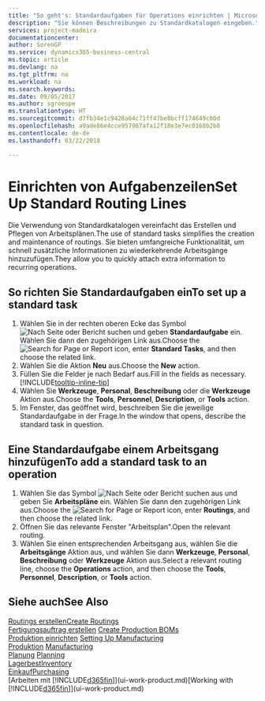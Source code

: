 ```yaml
---
title: "So geht's: Standardaufgaben für Operations einrichten | Microsoft Docs"
description: "Sie können Beschreibungen zu Standardkatalogen eingeben."
services: project-madeira
documentationcenter: 
author: SorenGP
ms.service: dynamics365-business-central
ms.topic: article
ms.devlang: na
ms.tgt_pltfrm: na
ms.workload: na
ms.search.keywords: 
ms.date: 09/05/2017
ms.author: sgroespe
ms.translationtype: HT
ms.sourcegitcommit: d7fb34e1c9428a64c71ff47be8bcff174649c00d
ms.openlocfilehash: a9ade86e4cce957967afa12f18e3e7ec0168b2b0
ms.contentlocale: de-de
ms.lasthandoff: 03/22/2018

---
```

# <a name="set-up-standard-routing-lines"></a><span data-ttu-id="a2ac6-103">Einrichten von Aufgabenzeilen</span><span class="sxs-lookup"><span data-stu-id="a2ac6-103">Set Up Standard Routing Lines</span></span>
<span data-ttu-id="a2ac6-104">Die Verwendung von Standardkatalogen vereinfacht das Erstellen und Pflegen von Arbeitsplänen.</span><span class="sxs-lookup"><span data-stu-id="a2ac6-104">The use of standard tasks simplifies the creation and maintenance of routings.</span></span> <span data-ttu-id="a2ac6-105">Sie bieten umfangreiche Funktionalität, um schnell zusätzliche Informationen zu wiederkehrende Arbeitsgänge hinzuzufügen.</span><span class="sxs-lookup"><span data-stu-id="a2ac6-105">They allow you to quickly attach extra information to recurring operations.</span></span>

## <a name="to-set-up-a-standard-task"></a><span data-ttu-id="a2ac6-106">So richten Sie Standardaufgaben ein</span><span class="sxs-lookup"><span data-stu-id="a2ac6-106">To set up a standard task</span></span>
1. <span data-ttu-id="a2ac6-107">Wählen Sie in der rechten oberen Ecke das Symbol ![Nach Seite oder Bericht suchen](media/ui-search/search_small.png "Nach Seite oder Bericht suchen") und geben **Standardaufgabe** ein. Wählen Sie dann den zugehörigen Link aus.</span><span class="sxs-lookup"><span data-stu-id="a2ac6-107">Choose the ![Search for Page or Report](media/ui-search/search_small.png "Search for Page or Report icon") icon, enter **Standard Tasks**, and then choose the related link.</span></span>
2. <span data-ttu-id="a2ac6-108">Wählen Sie die Aktion **Neu** aus.</span><span class="sxs-lookup"><span data-stu-id="a2ac6-108">Choose the **New** action.</span></span>
3. <span data-ttu-id="a2ac6-109">Füllen Sie die Felder je nach Bedarf aus.</span><span class="sxs-lookup"><span data-stu-id="a2ac6-109">Fill in the fields as necessary.</span></span> [!INCLUDE[tooltip-inline-tip](includes/tooltip-inline-tip_md.md)]
4. <span data-ttu-id="a2ac6-110">Wählen Sie **Werkzeuge**, **Personal**, **Beschreibung** oder die **Werkzeuge** Aktion aus.</span><span class="sxs-lookup"><span data-stu-id="a2ac6-110">Choose the **Tools**, **Personnel**, **Description**, or **Tools** action.</span></span>
5. <span data-ttu-id="a2ac6-111">Im Fenster, das geöffnet wird, beschreiben Sie die jeweilige Standardaufgabe in der Frage.</span><span class="sxs-lookup"><span data-stu-id="a2ac6-111">In the window that opens, describe the standard task in question.</span></span>

## <a name="to-add-a-standard-task-to-an-operation"></a><span data-ttu-id="a2ac6-112">Eine Standardaufgabe einem Arbeitsgang hinzufügen</span><span class="sxs-lookup"><span data-stu-id="a2ac6-112">To add a standard task to an operation</span></span>
1. <span data-ttu-id="a2ac6-113">Wählen Sie das Symbol ![Nach Seite oder Bericht suchen](media/ui-search/search_small.png "Nach Seite oder Bericht suchen") aus und geben Sie **Arbeitspläne** ein. Wählen Sie dann den zugehörigen Link aus.</span><span class="sxs-lookup"><span data-stu-id="a2ac6-113">Choose the ![Search for Page or Report](media/ui-search/search_small.png "Search for Page or Report icon") icon, enter **Routings**, and then choose the related link.</span></span>
2. <span data-ttu-id="a2ac6-114">Öffnen Sie das relevante Fenster "Arbeitsplan".</span><span class="sxs-lookup"><span data-stu-id="a2ac6-114">Open the relevant routing.</span></span>
3. <span data-ttu-id="a2ac6-115">Wählen Sie einen entsprechenden Arbeitsgang aus, wählen Sie die **Arbeitsgänge** Aktion aus, und wählen Sie dann **Werkzeuge**, **Personal**, **Beschreibung** oder **Werkzeuge** Aktion aus.</span><span class="sxs-lookup"><span data-stu-id="a2ac6-115">Select a relevant routing line, choose the **Operations** action, and then choose the **Tools**, **Personnel**, **Description**, or **Tools** action.</span></span>

## <a name="see-also"></a><span data-ttu-id="a2ac6-116">Siehe auch</span><span class="sxs-lookup"><span data-stu-id="a2ac6-116">See Also</span></span>  
[<span data-ttu-id="a2ac6-117">Routings erstellen</span><span class="sxs-lookup"><span data-stu-id="a2ac6-117">Create Routings</span></span>](production-how-to-create-routings.md)  
<span data-ttu-id="a2ac6-118">[Fertigungsauftrag erstellen](production-how-to-create-production-boms.md)   </span><span class="sxs-lookup"><span data-stu-id="a2ac6-118">[Create Production BOMs](production-how-to-create-production-boms.md)   </span></span>  
<span data-ttu-id="a2ac6-119">[Produktion einrichten](production-configure-production-processes.md) </span><span class="sxs-lookup"><span data-stu-id="a2ac6-119">[Setting Up Manufacturing](production-configure-production-processes.md) </span></span>  
<span data-ttu-id="a2ac6-120">[Produktion](production-manage-manufacturing.md)  </span><span class="sxs-lookup"><span data-stu-id="a2ac6-120">[Manufacturing](production-manage-manufacturing.md)  </span></span>  
<span data-ttu-id="a2ac6-121">[Planung](production-planning.md) </span><span class="sxs-lookup"><span data-stu-id="a2ac6-121">[Planning](production-planning.md) </span></span>  
[<span data-ttu-id="a2ac6-122">Lagerbest</span><span class="sxs-lookup"><span data-stu-id="a2ac6-122">Inventory</span></span>](inventory-manage-inventory.md)  
[<span data-ttu-id="a2ac6-123">Einkauf</span><span class="sxs-lookup"><span data-stu-id="a2ac6-123">Purchasing</span></span>](purchasing-manage-purchasing.md)  
<span data-ttu-id="a2ac6-124">[Arbeiten mit [!INCLUDE[d365fin](includes/d365fin_md.md)]](ui-work-product.md)</span><span class="sxs-lookup"><span data-stu-id="a2ac6-124">[Working with [!INCLUDE[d365fin](includes/d365fin_md.md)]](ui-work-product.md)</span></span>  

